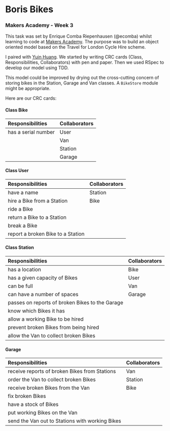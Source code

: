 Boris Bikes
===========

### Makers Academy - Week 3

This task was set by Enrique Comba Riepenhausen (@ecomba) whilst learning to
code at [Makers Academy](http://www.makersacademy.com). The purpose was to build
an object oriented model based on the Travel for London Cycle Hire scheme.

I paired with [Yuin Huang](https://github.com/yuin23). We started by writing CRC cards
(Class, Responsibilities, Collaborators) with pen and paper. Then we used RSpec
to develop our model using TDD.

This model could be improved by drying out the cross-cutting concern of
storing bikes in the Station, Garage and Van classes. A `BikeStore` module might
be appropriate.

Here are our CRC cards:

#### Class Bike

| Responsibilities     | Collaborators |
| :------------------- | :------------ |
| has a serial number  | User          |
|                      | Van           |
|                      | Station       |
|                      | Garage        |

#### Class User

| Responsibilities                   | Collaborators |
| :--------------------------------- | :------------ |
| have a name                        | Station       |
| hire a Bike from a Station         | Bike          |
| ride a Bike                        |               |
| return a Bike to a Station         |               |
| break a Bike                       |               |
| report a broken Bike to a Station  |               |

#### Class Station

| Responsibilities                                 | Collaborators |
| :----------------------------------------------- | :------------ |
| has a location                                   | Bike          |
| has a given capacity of Bikes                    | User          |
| can be full                                      | Van           |
| can have a number of spaces                      | Garage        |
| passes on reports of broken Bikes to the Garage  |               |
| know which Bikes it has                          |               |
| allow a working Bike to be hired                 |               |
| prevent broken Bikes from being hired            |               |
| allow the Van to collect broken Bikes            |               |

#### Garage

| Responsibilities                                 | Collaborators |
| :----------------------------------------------- | :------------ |
| receive reports of broken Bikes from Stations    | Van           |
| order the Van to collect broken Bikes            | Station       |
| receive broken Bikes from the Van                | Bike          |
| fix broken Bikes                                 |               |
| have a stock of Bikes                            |               |
| put working Bikes on the Van                     |               |
| send the Van out to Stations with working Bikes  |               |
